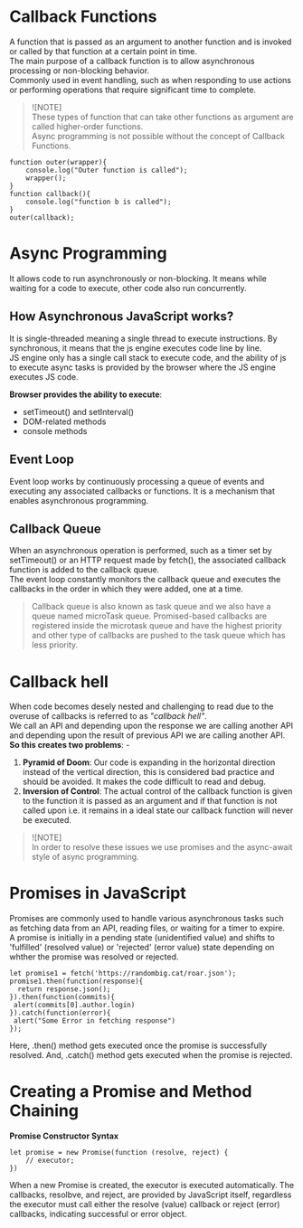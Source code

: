 # Callback Functions
A function that is passed as an argument to another function and is invoked or called by that function at a certain point in time.  
The main purpose of a callback function is to allow asynchronous processing or non-blocking behavior.  
Commonly used in event handling, such as when responding to use actions or performing operations that require significant time to complete.

> ![NOTE]  
> These types of function that can take other functions as argument are called higher-order functions.  
> Async programming is not possible without the concept of Callback Functions.

```
function outer(wrapper){
    console.log("Outer function is called");
    wrapper();
}
function callback(){
    console.log("function b is called");
}
outer(callback);
```

# Async Programming
It allows code to run asynchronously or non-blocking. It means while waiting for a code to execute, other code also run concurrently.

## How Asynchronous JavaScript works?
It is single-threaded meaning a single thread to execute instructions. By synchronous, it means that the js engine executes code line by line.  
JS engine only has a single call stack to execute code, and the ability of js to execute async tasks is provided by the browser where the JS engine executes JS code.

**Browser provides the ability to execute**:
- setTimeout() and setInterval()
- DOM-related methods
- console methods

## Event Loop
Event loop works by continuously processing a queue of events and executing any associated callbacks or functions. It is a mechanism that enables asynchronous programming.

## Callback Queue
When an asynchronous operation is performed, such as a timer set by setTimeout() or an HTTP request made by fetch(), the associated callback function is added to the callback queue.  
The event loop constantly monitors the callback queue and executes the callbacks in the order in which they were added, one at a time.  
> Callback queue is also known as task queue and we also have a queue named microTask queue. 
Promised-based callbacks are registered inside the microtask queue and have the highest priority and other type of callbacks are pushed to the task queue which has less priority.

# Callback hell
When code becomes desely nested and challenging to read due to the overuse of callbacks is referred to as *"callback hell"*.  
We call an API and depending upon the response we are calling another API and depending upon the result of previous API we are calling another API.  
**So this creates two problems**: -  
1. **Pyramid of Doom**: Our code is expanding in the horizontal direction instead of the vertical direction, this is considered bad practice and should be avoided. It makes the code difficult to read and debug.
2. **Inversion of Control**: The actual control of the callback function is given to the function it is passed as an argument and if that function is not called upon i.e. it remains in a ideal state our callback function will never be executed.
> ![NOTE]  
> In order to resolve these issues we use promises and the async-await style of async programming.

# Promises in JavaScript
Promises are commonly used to handle various asynchronous tasks such as fetching data from an API, reading files, or waiting for a timer to expire.  
A promise is initially in a pending state (unidentified value) and shifts to 'fulfilled' (resolved value) or 'rejected' (error value) state depending on whther the promise was resolved or rejected.
```
let promise1 = fetch('https://randombig.cat/roar.json');
promise1.then(function(response){
  return response.json();
}).then(function(commits){
 alert(commits[0].author.login)
}).catch(function(error){
 alert("Some Error in fetching response")
});
```
Here, .then() method gets executed once the promise is successfully resolved.
And, .catch() method gets executed when the promise is rejected.

# Creating a Promise and Method Chaining
**Promise Constructor Syntax**
```
let promise = new Promise(function (resolve, reject) {
    // executor;
})
```
When a new Promise is created, the executor is executed automatically. The callbacks, resolbve, and reject, are provided by JavaScript itself, regardless the executor must call either the resolve (value) callback or reject (error) callbacks, indicating successful or error object.